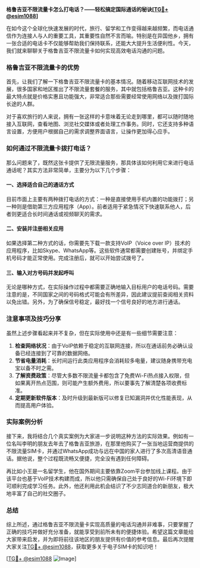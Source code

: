 **格鲁吉亚不限流量卡怎么打电话？——轻松搞定国际通话的秘诀[[TG💪+ @esim1088](https://t.me/s/esim1088)]**

在如今这个全球化快速发展的时代，旅行、留学和工作变得越来越频繁，而电话通信作为连接人与人的重要工具，其重要性自然不言而喻。特别是在异国他乡，拥有一张合适的电话卡不仅能够帮助我们保持联系，还能大大提升生活便利性。今天，我们就来聊聊关于格鲁吉亚不限流量卡如何实现高效电话沟通的问题。

### 格鲁吉亚不限流量卡的优势

首先，让我们了解一下格鲁吉亚不限流量卡的基本情况。随着移动互联网技术的发展，很多国家和地区推出了不限流量套餐的服务，其中就包括格鲁吉亚。这种卡的最大特点就是价格实惠且功能强大，非常适合那些需要经常使用网络以及拨打国际长途的人群。

对于喜欢旅行的人来说，拥有一张这样的卡意味着无论走到哪里，都可以随时随地接入互联网，查看地图、浏览社交媒体或者处理工作事务。同时，它还支持多种语言设置，方便用户根据自己的需求调整界面语言，让操作更加得心应手。

### 如何通过不限流量卡拨打电话？

那么问题来了，既然这张卡提供了无限流量服务，那具体该如何利用它来进行电话通话呢？其实方法非常简单，主要分为以下几个步骤：

#### 一、选择适合自己的通话方式
目前市面上主要有两种拨打电话的方式：一种是直接使用手机内置的功能拨打；另一种则是借助第三方应用程序（App）。前者适用于紧急情况下快速联系他人，后者则更适合长时间通话或视频聊天的需求。

#### 二、安装并注册相关应用
如果选择第二种方式的话，你需要先下载一款支持VoIP（Voice over IP）技术的应用程序，比如Skype、WhatsApp等。这些软件通常都需要创建账号，并绑定手机号码才能正常使用。完成注册后，就可以开始尝试拨号了。

#### 三、输入对方号码并发起呼叫
无论是哪种方式，在实际操作过程中都需要正确地输入目标用户的电话号码。需要注意的是，不同国家之间的号码格式可能会有所差异，因此建议提前查阅相关资料以免出错。另外，为了确保信号稳定，最好找一个信号良好的地方进行通话。

### 注意事项及技巧分享

虽然上述步骤看起来并不复杂，但在实际使用中还是有一些细节需要注意：

1. **检查网络状况**：由于VoIP依赖于稳定的互联网连接，所以在通话前务必确认设备已经连接到了可靠的数据网络。
2. **节省电量消耗**：长时间运行此类应用程序会消耗较多电量，建议随身携带充电宝以备不时之需。
3. **了解资费政策**：尽管大多数不限流量卡都包含了免费Wi-Fi热点接入权限，但如果离开热点范围，则可能产生额外费用，所以要事先了解清楚各项收费标准。
4. **定期更新软件版本**：及时升级到最新版可以修复已知漏洞并优化性能表现，从而提高用户体验。

### 实际案例分析

接下来，我将结合几个真实案例为大家进一步说明这种方法的实际效果。例如有一位名叫李明的朋友去年去了格鲁吉亚旅游，在那里他购买了一张当地运营商提供的不限流量SIM卡，并通过WhatsApp成功与远在中国的家人进行了多次高清语音通话。据他说，整个过程既流畅又便捷，完全没有遇到任何障碍。

再比如小王是一名留学生，他在国外期间主要依靠Zoom平台参加线上课程。由于该平台也基于VoIP技术构建而成，所以他只需确保自己处于良好的Wi-Fi环境下即可顺利完成学习任务。此外，他还利用此机会结识了不少志同道合的新朋友，极大地丰富了自己的社交圈子。

### 总结

综上所述，通过格鲁吉亚不限流量卡实现高质量的电话沟通并非难事，只要掌握了正确的技巧并做好充分准备，就能享受到前所未有的便捷体验。希望这篇文章能给大家带来启发，并为即将前往该地区的朋友提供有价值的参考信息。最后再次提醒大家关注[TG💪+ @esim1088](https://t.me/s/esim1088)，获取更多关于电子SIM卡的知识吧！

[[TG💪+ @esim1088](https://t.me/s/esim1088) ![Image](https://i.postimg.cc/4NQfJmqS/Snipaste-2025-05-13-00-14-12.png)]